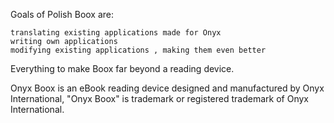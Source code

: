 Goals of Polish Boox are:

    translating existing applications made for Onyx
    writing own applications
    modifying existing applications , making them even better

Everything to make Boox far beyond a reading device.

Onyx Boox is an eBook reading device designed and manufactured by Onyx International, "Onyx Boox" is trademark or registered trademark of Onyx International.

